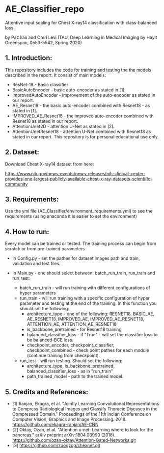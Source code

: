 # AE_Classifier_repo
Attentive input scaling for Chest X-ray14 classification with class-balanced loss

by Paz Ilan and Omri Levi (TAU, Deep Learning in Medical Imaging by Hayit Greenspan, 0553-5542, Spring 2020) 

## 1. Introduction:
This repository includes the code for training and testing the the models described in the report.
It consist of main models:
- ResNet-18 - Basic classifier
- BasicAutoEncoder - basic auto-encoder as stated in [1]
- ImprovedAutoEncoder - improvement of the auto-encoder as stated in our report.
- AE_Resnet18 - the basic auto-encoder combined with Resnet18 - as stated in [1].
- IMPROVED_AE_Resnet18 - the improved auto-encoder combined with Resnet18 as stated in our report.
- AttentionUnet2D - attention U-Net as stated in [2].
- AttentionUnetResnet18 - attention U-Net combined with Resnet18 as stated in our report.
This repository is for personal educational use only.

## 2. Dataset:
Download Chest X-ray14 dataset from here:

https://www.nih.gov/news-events/news-releases/nih-clinical-center-provides-one-largest-publicly-available-chest-x-ray-datasets-scientific-community

## 3. Requirements:
Use the yml file (AE_Classifier/environment_requirements.yml) to see the requirements (using anaconda it is easier to set the environment)

## 4. How to run:
Every model can be trained or tested. The training process can begin from scratch or from pre-trained parameters.
- In Config.py - set the pathes for dataset images path and train, validation and test files.
- In Main.py - one should select between: batch_run_train, run_train and run_test:

    - batch_run_train - will run training with different configurations of hyper parameters
    - run_train - will run training with a specific configuration of hyper parameter and testing at the end of the training. In this function you should set the following:
	    - architecture_type - one of the following: RESNET18, BASIC_AE, AE_RESNET18, IMPROVED_AE, IMPROVED_AE_RESNET18, ATTENTION_AE, ATTENTION_AE_RESNET18
	    - is_backbone_pretrained - for Resnet18 training
	    - balanced_classifier_loss - if "True" - will set the classifier loss to be balanced-BCE loss.
	    - checkpoint_encoder, checkpoint_classifier, checkpoint_combined - check point pathes for each module (continue training from checkpoint).
    - run_test - will run testing. Should set the following:
	    - architecture_type, is_backbone_pretrained, balanced_classifier_loss - as in "run_train"
	    - path_trained_model - path to the trained model.
	
## 5. Credits and References:
- [1] Ranjan, Ekagra, et al. "Jointly Learning Convolutional Representations to Compress Radiological Images and Classify Thoracic Diseases in the Compressed Domain." Proceedings of the 11th Indian Conference on Computer Vision, Graphics and Image Processing. 2018.‏ 
		https://github.com/ekagra-ranjan/AE-CNN
- [2] Oktay, Ozan, et al. "Attention u-net: Learning where to look for the pancreas." arXiv preprint arXiv:1804.03999 (2018).‏ 
		https://github.com/ozan-oktay/Attention-Gated-Networks.git
- [3] https://github.com/zoogzog/chexnet.git